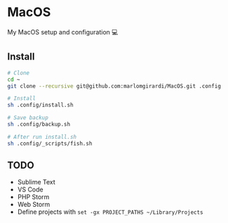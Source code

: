 # MacOS
My MacOS setup and configuration 💻

## Install

```sh
# Clone
cd ~
git clone --recursive git@github.com:marlomgirardi/MacOS.git .config

# Install
sh .config/install.sh

# Save backup
sh .config/backup.sh

# After run install.sh
sh .config/_scripts/fish.sh
```

## TODO
* Sublime Text
* VS Code
* PHP Storm
* Web Storm
* Define projects with `set -gx PROJECT_PATHS ~/Library/Projects`
